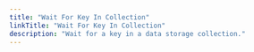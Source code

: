 ```yaml
---
title: "Wait For Key In Collection"
linkTitle: "Wait For Key In Collection"
description: "Wait for a key in a data storage collection."
---
```

